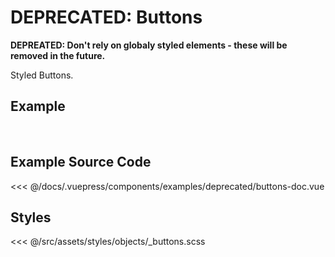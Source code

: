 # DEPRECATED: Buttons

**DEPREATED: Don't rely on globaly styled elements - these will be removed in the future.**

Styled Buttons.

## Example

<br>
<Demo componentName="examples-deprecated-buttons-doc" />

## Example Source Code

<SourceCode>
<<< @/docs/.vuepress/components/examples/deprecated/buttons-doc.vue
</SourceCode>

## Styles

<SourceCode>
<<< @/src/assets/styles/objects/_buttons.scss
</SourceCode>
